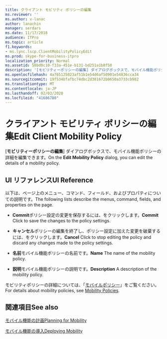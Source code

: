 ```yaml
---
title: クライアント モビリティ ポリシーの編集
ms.reviewer: ''
ms.author: v-lanac
author: lanachin
manager: serdars
ms.date: 11/17/2018
audience: ITPro
ms.topic: article
f1.keywords:
- ms.lync.lscp.ClientMobilityPolicyEdit
ms.prod: skype-for-business-itpro
localization_priority: Normal
ms.assetid: 58bd0c10-f33a-451e-b131-bd251a1b8f50
description: '[モビリティーポリシーの編集] ダイアログボックスで、モバイル機能ポリシーの詳細を編集できます。'
ms.openlocfilehash: 4a765125023af51b1e54d6af50901e54836cca34
ms.sourcegitcommit: 19f534bfafbc74dbc2d381672b0650a3733cb982
ms.translationtype: MT
ms.contentlocale: ja-JP
ms.lasthandoff: 02/03/2020
ms.locfileid: "41686780"
---
```

# <a name="edit-client-mobility-policy"></a><span data-ttu-id="a7fd5-103">クライアント モビリティ ポリシーの編集</span><span class="sxs-lookup"><span data-stu-id="a7fd5-103">Edit Client Mobility Policy</span></span>

<span data-ttu-id="a7fd5-104">[**モビリティーポリシーの編集**] ダイアログボックスで、モバイル機能ポリシーの詳細を編集できます。</span><span class="sxs-lookup"><span data-stu-id="a7fd5-104">On the **Edit Mobility Policy** dialog, you can edit the details of a mobility policy.</span></span>

## <a name="ui-reference"></a><span data-ttu-id="a7fd5-105">UI リファレンス</span><span class="sxs-lookup"><span data-stu-id="a7fd5-105">UI Reference</span></span>

<span data-ttu-id="a7fd5-106">以下は、ページ上のメニュー、コマンド、フィールド、およびプロパティについての説明です。</span><span class="sxs-lookup"><span data-stu-id="a7fd5-106">The following lists describe the menus, command, fields, and properties on the page.</span></span>


- <span data-ttu-id="a7fd5-107">**Commit**ポリシー設定の変更を保存するには、をクリックします。</span><span class="sxs-lookup"><span data-stu-id="a7fd5-107">**Commit** Click to save the changes to the policy settings.</span></span>

- <span data-ttu-id="a7fd5-108">**キャンセル**ポリシーの編集を終了し、ポリシー設定に加えた変更を破棄するには、をクリックします。</span><span class="sxs-lookup"><span data-stu-id="a7fd5-108">**Cancel** Click to stop editing the policy and discard any changes made to the policy settings.</span></span>

- <span data-ttu-id="a7fd5-109">**名前**モバイル機能ポリシーの名前です。</span><span class="sxs-lookup"><span data-stu-id="a7fd5-109">**Name** The name of the mobility policy.</span></span>

- <span data-ttu-id="a7fd5-110">**説明**モバイル機能ポリシーの説明です。</span><span class="sxs-lookup"><span data-stu-id="a7fd5-110">**Description** A description of the mobility policy.</span></span>

<span data-ttu-id="a7fd5-111">モビリティポリシーの詳細については、「[モバイルポリシー](https://technet.microsoft.com/library/8caa5525-e16a-4e38-b3cd-acc0ae9ea375.aspx)」をご覧ください。</span><span class="sxs-lookup"><span data-stu-id="a7fd5-111">For details about mobility policies, see [Mobility Policies](https://technet.microsoft.com/library/8caa5525-e16a-4e38-b3cd-acc0ae9ea375.aspx).</span></span>

## <a name="see-also"></a><span data-ttu-id="a7fd5-112">関連項目</span><span class="sxs-lookup"><span data-stu-id="a7fd5-112">See also</span></span>

[<span data-ttu-id="a7fd5-113">モバイル機能の計画</span><span class="sxs-lookup"><span data-stu-id="a7fd5-113">Planning for Mobility</span></span>](https://technet.microsoft.com/library/12000359-09b5-48f0-986d-fab3a1487f9c.aspx)

[<span data-ttu-id="a7fd5-114">モバイル機能の導入</span><span class="sxs-lookup"><span data-stu-id="a7fd5-114">Deploying Mobility</span></span>](https://technet.microsoft.com/library/f41e6b25-d2cd-43fd-a17b-22cfda8bcd4f.aspx)
